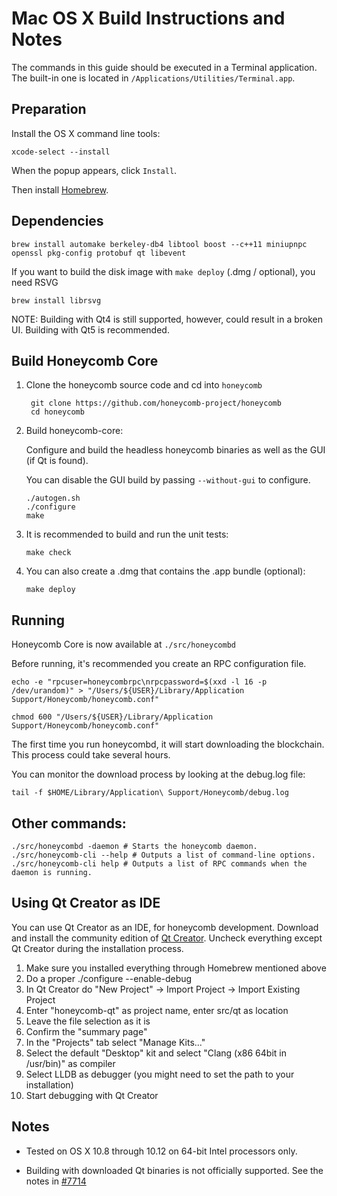 Mac OS X Build Instructions and Notes
====================================
The commands in this guide should be executed in a Terminal application.
The built-in one is located in `/Applications/Utilities/Terminal.app`.

Preparation
-----------
Install the OS X command line tools:

`xcode-select --install`

When the popup appears, click `Install`.

Then install [Homebrew](https://brew.sh).

Dependencies
----------------------

    brew install automake berkeley-db4 libtool boost --c++11 miniupnpc openssl pkg-config protobuf qt libevent

If you want to build the disk image with `make deploy` (.dmg / optional), you need RSVG

    brew install librsvg

NOTE: Building with Qt4 is still supported, however, could result in a broken UI. Building with Qt5 is recommended.

Build Honeycomb Core
------------------------

1. Clone the honeycomb source code and cd into `honeycomb`

        git clone https://github.com/honeycomb-project/honeycomb
        cd honeycomb

2.  Build honeycomb-core:

    Configure and build the headless honeycomb binaries as well as the GUI (if Qt is found).

    You can disable the GUI build by passing `--without-gui` to configure.

        ./autogen.sh
        ./configure
        make

3.  It is recommended to build and run the unit tests:

        make check

4.  You can also create a .dmg that contains the .app bundle (optional):

        make deploy

Running
-------

Honeycomb Core is now available at `./src/honeycombd`

Before running, it's recommended you create an RPC configuration file.

    echo -e "rpcuser=honeycombrpc\nrpcpassword=$(xxd -l 16 -p /dev/urandom)" > "/Users/${USER}/Library/Application Support/Honeycomb/honeycomb.conf"

    chmod 600 "/Users/${USER}/Library/Application Support/Honeycomb/honeycomb.conf"

The first time you run honeycombd, it will start downloading the blockchain. This process could take several hours.

You can monitor the download process by looking at the debug.log file:

    tail -f $HOME/Library/Application\ Support/Honeycomb/debug.log

Other commands:
-------

    ./src/honeycombd -daemon # Starts the honeycomb daemon.
    ./src/honeycomb-cli --help # Outputs a list of command-line options.
    ./src/honeycomb-cli help # Outputs a list of RPC commands when the daemon is running.

Using Qt Creator as IDE
------------------------
You can use Qt Creator as an IDE, for honeycomb development.
Download and install the community edition of [Qt Creator](https://www.qt.io/download/).
Uncheck everything except Qt Creator during the installation process.

1. Make sure you installed everything through Homebrew mentioned above
2. Do a proper ./configure --enable-debug
3. In Qt Creator do "New Project" -> Import Project -> Import Existing Project
4. Enter "honeycomb-qt" as project name, enter src/qt as location
5. Leave the file selection as it is
6. Confirm the "summary page"
7. In the "Projects" tab select "Manage Kits..."
8. Select the default "Desktop" kit and select "Clang (x86 64bit in /usr/bin)" as compiler
9. Select LLDB as debugger (you might need to set the path to your installation)
10. Start debugging with Qt Creator

Notes
-----

* Tested on OS X 10.8 through 10.12 on 64-bit Intel processors only.

* Building with downloaded Qt binaries is not officially supported. See the notes in [#7714](https://github.com/bitcoin/bitcoin/issues/7714)

